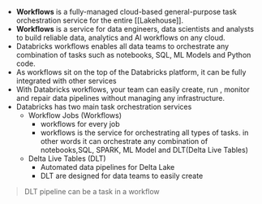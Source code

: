 
- **Workflows** is a fully-managed cloud-based general-purpose task orchestration service for the entire [[Lakehouse]].
- **Workflows** is a service for data engineers, data scientists and analysts to build reliable data, analytics and Al workflows on any cloud.
- Databricks workflows enables all data teams to orchestrate any combination of tasks such as notebooks, SQL, ML Models and Python code.
- As workflows sit on the top of the Databricks platform, it can be fully integrated with other services
- With Databricks workflows, your team can easily create, run , monitor and repair data pipelines without managing any infrastructure.
- Databricks has two main task orchestration services
	- Workflow Jobs (Workflows)
		- workflows for every job
		- workflows is the service for orchestrating all types of tasks. in other words it can orchestrate any combination of notebooks,SQL, SPARK, ML Model and DLT(Delta Live Tables)
	- Delta Live Tables (DLT)
		- Automated data pipelines for Delta Lake
		- DLT are designed for data teams to easily create 

>DLT pipeline can be a task in a workflow

